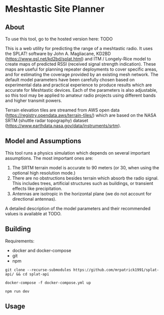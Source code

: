 # Meshtastic Site Planner

## About

To use this tool, go to the hosted version here: TODO

This is a web utility for predicting the range of a meshtastic radio. 
It uses the SPLAT! software by John A. Magliacane, KD2BD (https://www.qsl.net/kd2bd/splat.html) and ITM / Longely-Rice model to create maps of predicted RSSI (received signal strength indication).
These maps are useful for planning repeater deployments to cover specific areas, and for estimating the coverage provided by an existing mesh network. 
The default model parameters have been carefully chosen based on experimental data and practical experience to produce results which are accurate for Meshtastic devices. 
Each of the parameters is also adjustable, so this tool may be applied to amateur radio projects using different bands and higher transmit powers.

Terrain elevation tiles are streamed from AWS open data (https://registry.opendata.aws/terrain-tiles/) which are based on the NASA 
SRTM (shuttle radar topography) dataset (https://www.earthdata.nasa.gov/data/instruments/srtm).

## Model and Assumptions

This tool runs a physics simulation which depends on several important assumptions. The most important ones are:

1) The SRTM terrain model is accurate to 90 meters (or 30, when using the optional high resolution mode.)
2) There are no obstructions besides terrain which absorb the radio signal. This includes trees, artificial structures such as buildings, or transient effects like precipitation.
3) Antennas are isotropic in the horizontal plane (we do not account for directional antennas). 

A detailed description of the model parameters and their recommended values is available at TODO.

## Building

Requirements:

* docker and docker-compose
* git
* npm

```
git clone --recurse-submodules https://github.com/mrpatrick1991/splat-api/ && cd splat-api

docker-compose -f docker-compose.yml up

npm run dev
```

## Usage
